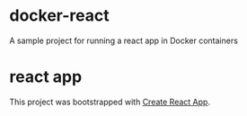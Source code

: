 # docker-react
A sample project for running a react app in Docker containers

# react app
This project was bootstrapped with [Create React App](https://github.com/facebook/create-react-app).

